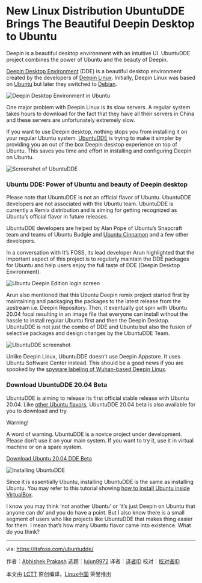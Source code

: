 [#]: collector: (lujun9972)
[#]: translator: ( )
[#]: reviewer: ( )
[#]: publisher: ( )
[#]: url: ( )
[#]: subject: (New Linux Distribution UbuntuDDE Brings The Beautiful Deepin Desktop to Ubuntu)
[#]: via: (https://itsfoss.com/ubuntudde/)
[#]: author: (Abhishek Prakash https://itsfoss.com/author/abhishek/)

New Linux Distribution UbuntuDDE Brings The Beautiful Deepin Desktop to Ubuntu
======

Deepin is a beautiful desktop environment with an intuitive UI. UbuntuDDE project combines the power of Ubuntu and the beauty of Deepin.

[Deepin Desktop Environment][1] (DDE) is a beautiful desktop environment created by the developers of [Deepin Linux][2]. Initially, Deepin Linux was based on [Ubuntu][3] but later they switched to [Debian][4].

![Deepin Desktop Environment in Ubuntu][5]

One major problem with Deepin Linux is its slow servers. A regular system takes hours to download for the fact that they have all their servers in China and these servers are unfortunately extremely slow.

If you want to use Deepin desktop, nothing stops you from installing it on your regular Ubuntu system. [UbuntuDDE][6] is trying to make it simpler by providing you an out of the box Deepin desktop experience on top of Ubuntu. This saves you time and effort in installing and configuring Deepin on Ubuntu.

![Screenshot of UbuntuDDE][7]

### Ubuntu DDE: Power of Ubuntu and beauty of Deepin desktop

Please note that UbuntuDDE is not an official flavor of Ubuntu. UbuntuDDE developers are not associated with the Ubuntu team. UbuntuDDE is currently a Remix distribution and is aiming for getting recognized as Ubuntu’s official flavor in future releases.

UbuntuDDE developers are helped by Alan Pope of Ubuntu’s Snapcraft team and teams of Ubuntu Budgie and [Ubuntu Cinnamon][8] and a few other developers.

In a conversation with It’s FOSS, its lead developer Arun highlighted that the important aspect of this project is to regularly maintain the DDE packages for Ubuntu and help users enjoy the full taste of DDE (Deepin Desktop Environment).

![Ubuntu Deepin Edition login screen][9]

Arun also mentioned that this Ubuntu Deepin remix project started first by maintaining and packaging the packages to the latest release from the upstream i.e. Deepin Repository. Then, it eventually got spin with Ubuntu 20.04 focal resulting in an image file that everyone can install without the hassle to install regular Ubuntu first and then the Deepin Desktop. UbuntuDDE is not just the combo of DDE and Ubuntu but also the fusion of selective packages and design changes by the UbuntuDDE Team.

![UbuntuDDE screenshot][10]

Unlike Deepin Linux, UbuntuDDE doesn’t use Deepin Appstore. It uses Ubuntu Software Center instead. This should be a good news if you are spooked by the [spyware labeling of Wuhan-based Deepin Linux][11].

### Download UbuntuDDE 20.04 Beta

UbuntuDDE is aiming to release its first official stable release with Ubuntu 20.04. Like [other Ubuntu flavors][12], UbuntuDDE 20.04 beta is also available for you to download and try.

Warning!

A word of warning. UbuntuDDE is a novice project under development. Please don’t use it on your main system. If you want to try it, use it in virtual machine or on a spare system.

[Download Ubuntu 20.04 DDE Beta][13]

![Installing UbuntuDDE][14]

Since it is essentially Ubuntu, installing UbuntuDDE is the same as installing Ubuntu. You may refer to this tutorial showing [how to install Ubuntu inside VirtualBox][15].

I know you may think ‘not another Ubuntu’ or ‘it’s just Deepin on Ubuntu that anyone can do’ and you do have a point. But I also know there is a small segment of users who like projects like UbuntuDDE that makes thing easier for them. I mean that’s how many Ubuntu flavor came into existence. What do you think?

--------------------------------------------------------------------------------

via: https://itsfoss.com/ubuntudde/

作者：[Abhishek Prakash][a]
选题：[lujun9972][b]
译者：[译者ID](https://github.com/译者ID)
校对：[校对者ID](https://github.com/校对者ID)

本文由 [LCTT](https://github.com/LCTT/TranslateProject) 原创编译，[Linux中国](https://linux.cn/) 荣誉推出

[a]: https://itsfoss.com/author/abhishek/
[b]: https://github.com/lujun9972
[1]: https://www.deepin.org/en/dde/
[2]: https://www.deepin.org/en/
[3]: https://ubuntu.com/
[4]: https://www.debian.org/
[5]: https://i2.wp.com/itsfoss.com/wp-content/uploads/2020/04/ubuntu-deepin-edition-screenshot.jpg?ssl=1
[6]: https://ubuntudde.com/
[7]: https://i1.wp.com/itsfoss.com/wp-content/uploads/2020/04/ubuntu-deepin-edition-screenshot-1.jpg?ssl=1
[8]: https://itsfoss.com/ubuntu-cinnamon/
[9]: https://i1.wp.com/itsfoss.com/wp-content/uploads/2020/04/ubuntu-deepin-edition-screenshot-5.jpg?ssl=1
[10]: https://i0.wp.com/itsfoss.com/wp-content/uploads/2020/04/ubuntu-deepin-edition-screenshot-2.jpg?ssl=1
[11]: https://www.deepin.org/en/2018/04/14/linux-deepin-is-not-spyware/
[12]: https://itsfoss.com/which-ubuntu-install/
[13]: https://ubuntudde.com/download/
[14]: https://i0.wp.com/itsfoss.com/wp-content/uploads/2020/04/ubuntu-deepin-edition-screenshot-4.jpg?ssl=1
[15]: https://itsfoss.com/install-linux-in-virtualbox/
